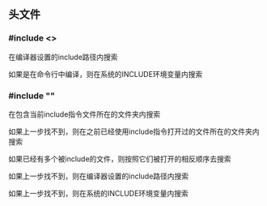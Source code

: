 <!--
 * @Description: 
 * @Version: 1.0
 * @Author: DaLao
 * @Email: dalao_li@163.com
 * @Date: 2021-12-06 22:05:06
 * @LastEditors: DaLao
 * @LastEditTime: 2022-05-25 19:21:58
-->

## 头文件


### #include <>


在编译器设置的include路径内搜索

如果是在命令行中编译，则在系统的INCLUDE环境变量内搜索



### #include ""


在包含当前include指令文件所在的文件夹内搜索

如果上一步找不到，则在之前已经使用include指令打开过的文件所在的文件夹内搜索

如果已经有多个被include的文件，则按照它们被打开的相反顺序去搜索

如果上一步找不到，则在编译器设置的include路径内搜索

如果上一步找不到，则在系统的INCLUDE环境变量内搜索

